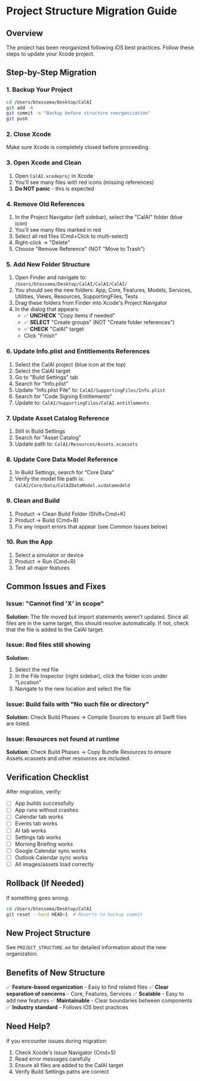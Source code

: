 # Project Structure Migration Guide

## Overview
The project has been reorganized following iOS best practices. Follow these steps to update your Xcode project.

## Step-by-Step Migration

### 1. Backup Your Project
```bash
cd /Users/btessema/Desktop/CalAI
git add -A
git commit -m "Backup before structure reorganization"
git push
```

### 2. Close Xcode
Make sure Xcode is completely closed before proceeding.

### 3. Open Xcode and Clean
1. Open `CalAI.xcodeproj` in Xcode
2. You'll see many files with red icons (missing references)
3. **Do NOT panic** - this is expected

### 4. Remove Old References
1. In the Project Navigator (left sidebar), select the "CalAI" folder (blue icon)
2. You'll see many files marked in red
3. Select all red files (Cmd+Click to multi-select)
4. Right-click → "Delete"
5. Choose "Remove Reference" (NOT "Move to Trash")

### 5. Add New Folder Structure
1. Open Finder and navigate to: `/Users/btessema/Desktop/CalAI/CalAI/CalAI/`
2. You should see the new folders: App, Core, Features, Models, Services, Utilities, Views, Resources, SupportingFiles, Tests
3. Drag these folders from Finder into Xcode's Project Navigator
4. In the dialog that appears:
   - ✅ **UNCHECK** "Copy items if needed"
   - ✅ **SELECT** "Create groups" (NOT "Create folder references")
   - ✅ **CHECK** "CalAI" target
   - Click "Finish"

### 6. Update Info.plist and Entitlements References
1. Select the CalAI project (blue icon at the top)
2. Select the CalAI target
3. Go to "Build Settings" tab
4. Search for "Info.plist"
5. Update "Info.plist File" to: `CalAI/SupportingFiles/Info.plist`
6. Search for "Code Signing Entitlements"
7. Update to: `CalAI/SupportingFiles/CalAI.entitlements`

### 7. Update Asset Catalog Reference
1. Still in Build Settings
2. Search for "Asset Catalog"
3. Update path to: `CalAI/Resources/Assets.xcassets`

### 8. Update Core Data Model Reference
1. In Build Settings, search for "Core Data"
2. Verify the model file path is: `CalAI/Core/Data/CalAIDataModel.xcdatamodeld`

### 9. Clean and Build
1. Product → Clean Build Folder (Shift+Cmd+K)
2. Product → Build (Cmd+B)
3. Fix any import errors that appear (see Common Issues below)

### 10. Run the App
1. Select a simulator or device
2. Product → Run (Cmd+R)
3. Test all major features

## Common Issues and Fixes

### Issue: "Cannot find 'X' in scope"
**Solution:** The file moved but import statements weren't updated. Since all files are in the same target, this should resolve automatically. If not, check that the file is added to the CalAI target.

### Issue: Red files still showing
**Solution:**
1. Select the red file
2. In the File Inspector (right sidebar), click the folder icon under "Location"
3. Navigate to the new location and select the file

### Issue: Build fails with "No such file or directory"
**Solution:** Check Build Phases → Compile Sources to ensure all Swift files are listed.

### Issue: Resources not found at runtime
**Solution:** Check Build Phases → Copy Bundle Resources to ensure Assets.xcassets and other resources are included.

## Verification Checklist

After migration, verify:
- [ ] App builds successfully
- [ ] App runs without crashes
- [ ] Calendar tab works
- [ ] Events tab works
- [ ] AI tab works
- [ ] Settings tab works
- [ ] Morning Briefing works
- [ ] Google Calendar sync works
- [ ] Outlook Calendar sync works
- [ ] All images/assets load correctly

## Rollback (If Needed)

If something goes wrong:
```bash
cd /Users/btessema/Desktop/CalAI
git reset --hard HEAD~1  # Reverts to backup commit
```

## New Project Structure

See `PROJECT_STRUCTURE.md` for detailed information about the new organization.

## Benefits of New Structure

✅ **Feature-based organization** - Easy to find related files
✅ **Clear separation of concerns** - Core, Features, Services
✅ **Scalable** - Easy to add new features
✅ **Maintainable** - Clear boundaries between components
✅ **Industry standard** - Follows iOS best practices

## Need Help?

If you encounter issues during migration:
1. Check Xcode's Issue Navigator (Cmd+5)
2. Read error messages carefully
3. Ensure all files are added to the CalAI target
4. Verify Build Settings paths are correct
